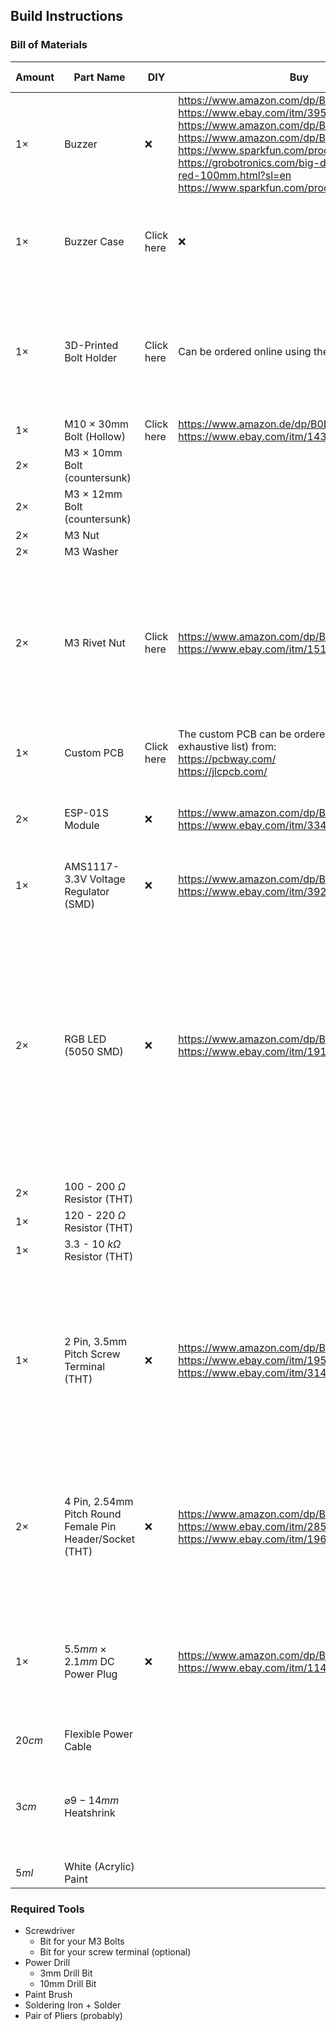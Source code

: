 ## Build Instructions

### Bill of Materials

| Amount | Part Name | DIY | Buy | Image | Additional Notes |
|---|---|---|---|---|---|
| $1 \times$ | Buzzer | ❌ | https://www.amazon.com/dp/B0CPHT5N3X <br> https://www.ebay.com/itm/395040810324 <br> https://www.amazon.com/dp/B0CGHFH3M1 <br> https://www.amazon.com/dp/B0CQSXBK7R <br> https://www.sparkfun.com/products/9181 <br> https://grobotronics.com/big-dome-push-button-red-100mm.html?sl=en <br> https://www.sparkfun.com/products/retired/11964 | | Preferrably with a transparent dome
| $1 \times$ | Buzzer Case | Click here | ❌ | | May not be neccessary, you can repurpose the outer shell of the buzzer
| $1 \times$ | 3D-Printed Bolt Holder | Click here | Can be ordered online using the design files | | Can be omitted in certain cases, should match the type of hollow M10 Bolt you are using
| $1 \times$ | M10 $\times$ 30mm Bolt (Hollow) | Click here | https://www.amazon.de/dp/B0BRNBQY3Y <br> https://www.ebay.com/itm/143405833724 | |
| $2 \times$ | M3 $\times$ 10mm Bolt (countersunk) |
| $2 \times$ | M3 $\times$ 12mm Bolt (countersunk) |
| $2 \times$ | M3 Nut |
| $2 \times$ | M3 Washer |
| $2 \times$ | M3 Rivet Nut | Click here | https://www.amazon.com/dp/B0962QQGFZ <br> https://www.ebay.com/itm/151788854026 | | Should have a height of at least [TODO]mm (so that the spring has enough room for actually compressing so the buzzer can be pressed)
| $1 \times$ | Custom PCB | Click here | The custom PCB can be ordered online (non-exhaustive list) from: <br> https://pcbway.com/ <br> https://jlcpcb.com/
| $2 \times$ | ESP-01S Module | ❌ | https://www.amazon.com/dp/B09J2KPHTN <br> https://www.ebay.com/itm/334980650665 | | An ESP-01S is preferred over an ESP-01, but both can be used
| $1 \times$ | AMS1117-3.3V Voltage Regulator (SMD) | ❌ | https://www.amazon.com/dp/B07X75XXYL <br> https://www.ebay.com/itm/392097419034
| $2 \times$ | RGB LED (5050 SMD) | ❌ | https://www.amazon.com/dp/B01CUGABPU <br> https://www.ebay.com/itm/191674244800 | | The RGB LEDs should not have a common cathode, having individual anodes for each internal LED is preferred but not neccessary; WS2812B and other addressable LEDs are **NOT** supported by my PCB design
| $2 \times$ | 100 - 200 $\Omega$ Resistor (THT)
| $1 \times$ | 120 - 220 $\Omega$ Resistor (THT)
| $1 \times$ | 3.3 - 10 $k\Omega$ Resistor (THT)
| $1 \times$ | 2 Pin, 3.5mm Pitch Screw Terminal (THT) | ❌ | https://www.amazon.com/dp/B07B791NMQ <br> https://www.ebay.com/itm/195773785709 <br> https://www.ebay.com/itm/314913808536 | | This can be omitted when soldering the power cable directly to the PCB; a larger or smaller pitch terminal can be used by changing the pcb design files
| $2 \times$ | 4 Pin, 2.54mm Pitch Round Female Pin Header/Socket (THT) | ❌ | https://www.amazon.com/dp/B0778TFL39 <br> https://www.ebay.com/itm/285532509511 <br> https://www.ebay.com/itm/196038438582 | | This can be omitted or replaced with other types of headers; in _both_ cases the pcb design should be changed
| $1 \times$ | $5.5mm \times 2.1mm$ DC Power Plug | ❌ | https://www.amazon.com/dp/B07Y8M8TWM <br> https://www.ebay.com/itm/114822858070 | | You can chose any plug you want, bear in mind that the plug has to fit through the same $\varnothing 10mm$ hole as the bolt
| $20cm$ | Flexible Power Cable
| $3cm$ | $\varnothing 9-14mm$ Heatshrink | | | | The heatshrink is only needed when removing the cover of your DC plug
| $5ml$ | White (Acrylic) Paint

### Required Tools
 - Screwdriver
   - Bit for your M3 Bolts
   - Bit for your screw terminal (optional)
 - Power Drill
   - 3mm Drill Bit
   - 10mm Drill Bit
 - Paint Brush
 - Soldering Iron + Solder
 - Pair of Pliers (probably)